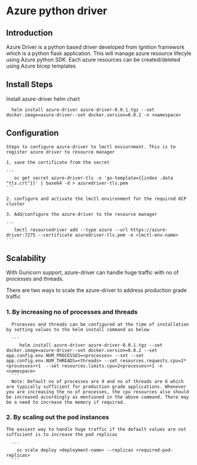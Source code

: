 # Azure python driver

## Introduction

   Azure Driver is a python based driver developed from Ignition framework which is a python flask application. This will manage azure resource lifecyle using Azure python SDK. Each azure resources can be created/deleted using Azure bicep templates

## Install Steps

   Install azure-driver helm chart 

   ```
     helm install azure-driver azure-driver-0.0.1.tgz --set docker.image=azure-driver--set docker.version=0.0.2 -n <namespace>
   ```  

## Configuration

    Steps to configure azure-driver to lmctl enviornment. This is to register azure driver to resource manager

    1. save the certificate from the secret

    ```
       oc get secret azure-driver-tls -o 'go-template={{index .data "tls.crt"}}' | base64 -d > azuredriver-tls.pem
    ```
    
    2. configure and activate the lmctl environment for the required OCP cluster

    3. Add/configure the azure-driver to the resource manager

    ```
       lmctl resourcedriver add --type azure --url https://azure-driver:7275 --certificate azuredriver-tls.pem -e <lmctl-env-name>
    ```


## Scalability

   With Gunicorn support, azure-driver can handle huge traffic with no of processes and threads.

   There are two ways to scale the azure-driver to address  production grade traffic

   ### 1. By increasing no of processes and threads

      Processes and threads can be configured at the time of installation by setting values to the helm install command as below

      ```
         helm install azure-driver azure-driver-0.0.1.tgz --set docker.image=azure-driver--set docker.version=0.0.2 --set app.config.env.NUM_PROCESSES=<processes> --set --set app.config.env.NUM_THREADS=<threads> --set resources.requests.cpu=2*<processes>+1  --set resources.limits.cpu=2<processes>+1 -n <namespace>
      ```
      Note: Default no of processes are 9 and no of threads are 8 which are typically sufficient for production grade applications. Whenever you are increasing the no of processes, the cpu resources also should be increased accordingly as mentioned in the above command. There may be a need to increase the memory if required.

   ### 2. By scaling out the pod instances
     
    The easiest way to handle huge traffic if the default values are not sufficient is to increase the pod replicas

      ```
        oc scale deploy <deployment-name> --replicas <required-pod-replicas>
      ```
     

